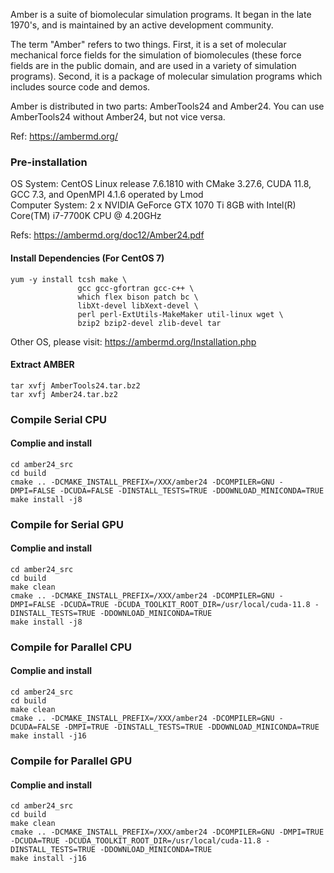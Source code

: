 Amber is a suite of biomolecular simulation programs. It began in the late 1970's, and is maintained by an active development community.

The term "Amber" refers to two things. First, it is a set of molecular mechanical force fields for the simulation of biomolecules (these force fields are in the public domain, and are used in a variety of simulation programs). Second, it is a package of molecular simulation programs which includes source code and demos.

Amber is distributed in two parts: AmberTools24 and Amber24. You can use AmberTools24 without Amber24, but not vice versa.

Ref: https://ambermd.org/


### Pre-installation

OS System: CentOS Linux release 7.6.1810 with CMake 3.27.6, CUDA 11.8, GCC 7.3, and OpenMPI 4.1.6 operated by Lmod \
Computer System: 2 x NVIDIA GeForce GTX 1070 Ti 8GB with Intel(R) Core(TM) i7-7700K CPU @ 4.20GHz

Refs: https://ambermd.org/doc12/Amber24.pdf

#### Install Dependencies (For CentOS 7)
```
yum -y install tcsh make \
			   gcc gcc-gfortran gcc-c++ \
			   which flex bison patch bc \
			   libXt-devel libXext-devel \
			   perl perl-ExtUtils-MakeMaker util-linux wget \
			   bzip2 bzip2-devel zlib-devel tar
```
Other OS, please visit: https://ambermd.org/Installation.php

#### Extract AMBER
```
tar xvfj AmberTools24.tar.bz2
tar xvfj Amber24.tar.bz2 
```

### Compile Serial CPU

#### Complie and install
```
cd amber24_src
cd build
cmake .. -DCMAKE_INSTALL_PREFIX=/XXX/amber24 -DCOMPILER=GNU -DMPI=FALSE -DCUDA=FALSE -DINSTALL_TESTS=TRUE -DDOWNLOAD_MINICONDA=TRUE
make install -j8
```

### Compile for Serial GPU

#### Complie and install
```
cd amber24_src
cd build
make clean
cmake .. -DCMAKE_INSTALL_PREFIX=/XXX/amber24 -DCOMPILER=GNU -DMPI=FALSE -DCUDA=TRUE -DCUDA_TOOLKIT_ROOT_DIR=/usr/local/cuda-11.8 -DINSTALL_TESTS=TRUE -DDOWNLOAD_MINICONDA=TRUE
make install -j8
```

### Compile for Parallel CPU

#### Complie and install
```
cd amber24_src
cd build
make clean
cmake .. -DCMAKE_INSTALL_PREFIX=/XXX/amber24 -DCOMPILER=GNU -DCUDA=FALSE -DMPI=TRUE -DINSTALL_TESTS=TRUE -DDOWNLOAD_MINICONDA=TRUE
make install -j16
```

### Compile for Parallel GPU

#### Complie and install
```
cd amber24_src
cd build
make clean
cmake .. -DCMAKE_INSTALL_PREFIX=/XXX/amber24 -DCOMPILER=GNU -DMPI=TRUE -DCUDA=TRUE -DCUDA_TOOLKIT_ROOT_DIR=/usr/local/cuda-11.8 -DINSTALL_TESTS=TRUE -DDOWNLOAD_MINICONDA=TRUE
make install -j16
```
